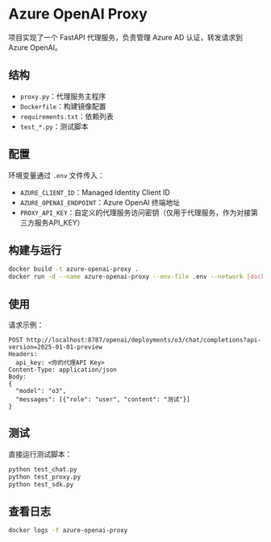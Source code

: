 # Azure OpenAI Proxy

项目实现了一个 FastAPI 代理服务，负责管理 Azure AD 认证，转发请求到 Azure OpenAI。

## 结构

* `proxy.py`：代理服务主程序
* `Dockerfile`：构建镜像配置
* `requirements.txt`：依赖列表
* `test_*.py`：测试脚本

## 配置

环境变量通过 `.env` 文件传入：

* `AZURE_CLIENT_ID`：Managed Identity Client ID
* `AZURE_OPENAI_ENDPOINT`：Azure OpenAI 终端地址
* `PROXY_API_KEY`：自定义的代理服务访问密钥（仅用于代理服务，作为对接第三方服务API_KEY）

## 构建与运行

```bash
docker build -t azure-openai-proxy .
docker run -d --name azure-openai-proxy --env-file .env --network [docker_network_name] -p 8787:8787 azure-openai-proxy
```

## 使用

请求示例：

```http
POST http://localhost:8787/openai/deployments/o3/chat/completions?api-version=2025-01-01-preview
Headers:
  api_key: <你的代理API Key>
Content-Type: application/json
Body:
{
  "model": "o3",
  "messages": [{"role": "user", "content": "测试"}]
}
```

## 测试

直接运行测试脚本：

```bash
python test_chat.py
python test_proxy.py
python test_sdk.py
```

## 查看日志

```bash
docker logs -f azure-openai-proxy
```

